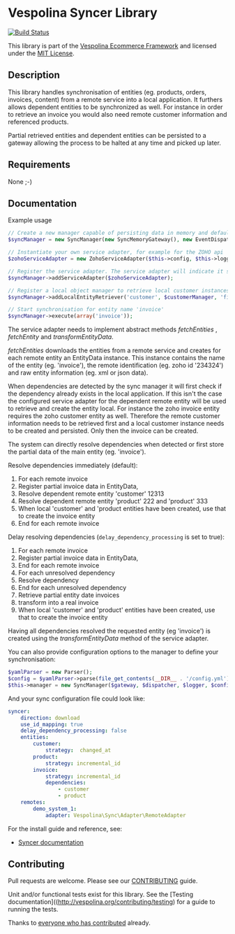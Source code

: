 Vespolina Syncer Library
======================

[![Build Status](https://secure.travis-ci.org/vespolina/syncer.png?branch=master)](http://travis-ci.org/vespolina/syncer)

This library is part of the [Vespolina Ecommerce Framework](http://vespolina.org/)
and licensed under the [MIT License](LICENSE).

## Description

This library handles synchronisation of entities (eg. products, orders, invoices, content) from a remote service into a local application.
It furthers allows dependent entities to be synchronized as well. For instance in order to retrieve an invoice you would also need remote customer information and referenced products.

Partial retrieved entities and dependent entities can be persisted to a gateway allowing the process to be halted at any time and picked up later.

## Requirements

None ;-)

## Documentation

Example usage

```php
// Create a new manager capable of persisting data in memory and default configuration
$syncManager = new SyncManager(new SyncMemoryGateway(), new EventDispatcher(), $this->logger);

// Instantiate your own service adapter, for example for the ZOHO api
$zohoServiceAdapter = new ZohoServiceAdapter($this->config, $this->logger);,

// Register the service adapter. The service adapter will indicate it supports the 'invoice' entity
$syncManager->addServiceAdapter($zohoServiceAdapter);

// Register a local object manager to retrieve local customer instances from the database
$syncManager->addLocalEntityRetriever('customer', $customerManager, 'findById');

// Start synchronisation for entity name 'invoice'
$syncManager->execute(array('invoice'));
```

The service adapter needs to implement abstract methods *fetchEntities* , *fetchEntity* and *transformEntityData*.

*fetchEntities* downloads the entities from a remote service and creates for each remote entity an EntityData instance.
This instance contains the name of the entity (eg. 'invoice'), the remote identification (eg. zoho id '234324') and raw entity information (eg. xml or json data).

When dependencies are detected by the sync manager it will first check if the dependency already exists in the local application.
If this isn't the case the configured service adapter for the dependent remote entity will be used to retrieve and create the entity local.
For instance the zoho invoice entity requires the zoho customer entity as well.
Therefore the remote customer information needs to be retrieved first and a local customer instance needs to be created and persisted. Only then the invoice can be created.

The system can directly resolve dependencies when detected or first store the partial data of the main entity (eg. 'invoice').

Resolve dependencies immediately (default):

1. For each remote invoice
2. Register partial invoice data in EntityData,
3. Resolve dependent remote entity 'customer' 12313
3. Resolve dependent remote entity 'product' 222 and 'product' 333
4. When local 'customer' and 'product entities have been created, use that to create the invoice entity
5. End for each remote invoice

Delay resolving dependencies (`delay_dependency_processing` is set to true):

1. For each remote invoice
2. Register partial invoice data in EntityData,
3. End for each remote invoice
4. For each unresolved dependency
5. Resolve dependency
6. End for each unresolved dependency
7. Retrieve partial entity date invoices
8. transform into a real invoice
9. When local 'customer' and 'product' entities have been created, use that to create the invoice entity

Having all dependencies resolved the requested entity (eg 'invoice') is created using the *transformEntityData* method of the service adapter.

You can also provide configuration options to the manager to define your synchronisation:

```php
$yamlParser = new Parser();
$config = $yamlParser->parse(file_get_contents(__DIR__ . '/config.yml'));
$this->manager = new SyncManager($gateway, $dispatcher, $logger, $config['syncer']);
```

And your sync configuration file could look like:

```yml
syncer:
    direction: download
    use_id_mapping: true
    delay_dependency_processing: false
    entities:
        customer:
            strategy:  changed_at
        product:
            strategy: incremental_id
        invoice:
            strategy: incremental_id
            dependencies:
                - customer
                - product
    remotes:
        demo_system_1:
            adapter: Vespolina\Sync\Adapter\RemoteAdapter
```

For the install guide and reference, see:

* [Syncer documentation](http://docs.vespolina.org/components/syncer.html)

## Contributing

Pull requests are welcome. Please see our
[CONTRIBUTING](http://vespolina.org/contributing/guide)
guide.

Unit and/or functional tests exist for this library. See the
[Testing documentation]((http://vespolina.org/contributing/testing)
for a guide to running the tests.

Thanks to
[everyone who has contributed](https://github.com/vespolina/syncer/contributors) already.
